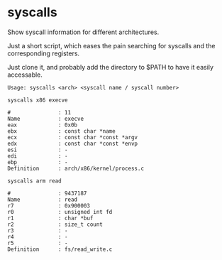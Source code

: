 # syscalls
Show syscall information for different architectures.

Just a short script, which eases the pain searching for syscalls and the corresponding registers.

Just clone it, and probably add the directory to $PATH to have it easily accessable.

```
Usage: syscalls <arch> <syscall name / syscall number>
```

```
syscalls x86 execve

#               : 11
Name            : execve
eax             : 0x0b
ebx             : const char *name
ecx             : const char *const *argv
edx             : const char *const *envp
esi             : -
edi             : -
ebp             : -
Definition      : arch/x86/kernel/process.c

syscalls arm read

#               : 9437187
Name            : read
r7              : 0x900003
r0              : unsigned int fd
r1              : char *buf
r2              : size_t count
r3              : -
r4              : -
r5              : -
Definition      : fs/read_write.c
```